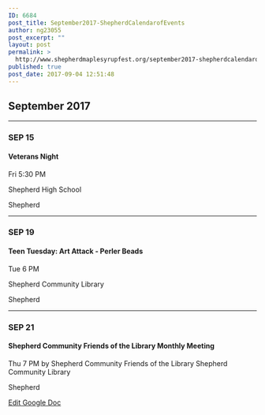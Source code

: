 ```yaml
---
ID: 6684
post_title: September2017-ShepherdCalendarofEvents
author: ng23055
post_excerpt: ""
layout: post
permalink: >
  http://www.shepherdmaplesyrupfest.org/september2017-shepherdcalendarofevents
published: true
post_date: 2017-09-04 12:51:48
---
```

<h2>September 2017</h2>
<p><hr></p>
<h3>SEP 15</h3>
<h4>Veterans Night</h4>
<p>Fri 5:30 PM</p>
<p>Shepherd High School</p>
<p>Shepherd</p>
<p><hr></p>
<h3>SEP 19</h3>
<h4>Teen Tuesday: Art Attack - Perler Beads</h4>
<p>Tue 6 PM</p>
<p>Shepherd Community Library</p>
<p>Shepherd</p>
<p><hr></p>
<h3>SEP 21</h3>
<h4>Shepherd Community Friends of the Library Monthly Meeting</h4>
<p>Thu 7 PM by Shepherd Community Friends of the Library Shepherd Community Library</p>
<p>Shepherd</p>
<p></p>
<p></p>
<p></p>
<p></p>
<p><a href="https://docs.google.com/document/d/1bBtFDtHyR2SrNS2xd6WPKaprRq9LSexlCyXnlPeeaic/edit?usp=sharing">Edit Google Doc</a></p>